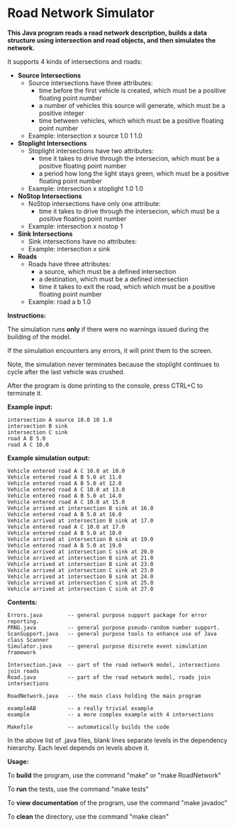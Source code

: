 # Road Network Simulator

**This Java program reads a road network description, builds a data structure using intersection and road objects,
and then simulates the network.**

It supports 4 kinds of intersections and roads:
- **Source Intersections**
    - Source intersections have three attributes: 
        - time before the first vehicle is created, which must be a positive floating point number
        - a number of vehicles this source will generate, which must be a positive integer
        - time between vehicles, which which must be a positive floating point number
    - Example: intersection x source 1.0 1 1.0
- **Stoplight Intersections**
    - Stoplight intersections have two attributes: 
        - time it takes to drive through the intersecion, which must be a positive floating point number
        - a period how long the light stays green, which must be a positive floating point number
    - Example: intersection x stoplight 1.0 1.0
- **NoStop Intersections**
    - NoStop intersections have only one attribute: 
        - time it takes to drive through the intersecion, which must be a positive floating point number
    - Example: intersection x nostop 1
- **Sink Intersections**
    - Sink intersections have no attributes: 
    - Example: intersection x sink
- **Roads**
    - Roads have three attributes: 
        - a source, which must be a defined intersection
        - a destination, which must be a defined intersection
        - time it takes to exit the road, which which must be a positive floating point number
    - Example: road a b 1.0

**Instructions:**

The simulation runs **only** if there were no warnings issued during the building of the model.

If the simulation encounters any errors, it will print them to the screen.

Note, the simulation never terminates because the stoplight continues to cycle after the last vehicle was crushed.

After the program is done printing to the console, press CTRL+C to terminate it.

**Example input:**
```
intersection A source 10.0 10 1.0
intersection B sink
intersection C sink
road A B 5.0
road A C 10.0
```
**Example simulation output:**
```
Vehicle entered road A C 10.0 at 10.0
Vehicle entered road A B 5.0 at 11.0
Vehicle entered road A B 5.0 at 12.0
Vehicle entered road A C 10.0 at 13.0
Vehicle entered road A B 5.0 at 14.0
Vehicle entered road A C 10.0 at 15.0
Vehicle arrived at intersection B sink at 16.0
Vehicle entered road A B 5.0 at 16.0
Vehicle arrived at intersection B sink at 17.0
Vehicle entered road A C 10.0 at 17.0
Vehicle entered road A B 5.0 at 18.0
Vehicle arrived at intersection B sink at 19.0
Vehicle entered road A B 5.0 at 19.0
Vehicle arrived at intersection C sink at 20.0
Vehicle arrived at intersection B sink at 21.0
Vehicle arrived at intersection B sink at 23.0
Vehicle arrived at intersection C sink at 23.0
Vehicle arrived at intersection B sink at 24.0
Vehicle arrived at intersection C sink at 25.0
Vehicle arrived at intersection C sink at 27.0
```

**Contents:**
```
Errors.java        -- general purpose support package for error reporting.
PRNG.java          -- general purpose pseudo-random number support.
ScanSupport.java   -- general purpose tools to enhance use of Java class Scanner
Simulator.java     -- general purpose discrete event simulation framework

Intersection.java  -- part of the road network model, intersections join roads
Road.java          -- part of the road network model, roads join intersections

RoadNetwork.java   -- the main class holding the main program

exampleAB          -- a really trivial example
example            -- a more complex example with 4 intersections

Makefile           -- automatically builds the code
```
In the above list of .java files, blank lines separate levels in the
dependency hierarchy. Each level depends on levels above it.

**Usage:**

To **build** the program, use the command "make" or "make RoadNetwork"

To **run** the tests, use the command "make tests"

To **view documentation** of the program, use the command "make javadoc"

To **clean** the directory, use the command "make clean"
